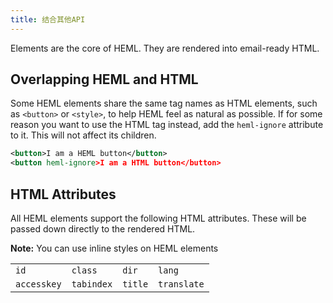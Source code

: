 ```yaml
---
title: 结合其他API
---
```


Elements are the core of HEML. They are rendered into email-ready HTML.

## Overlapping HEML and HTML

Some HEML elements share the same tag names as HTML elements, such as `<button>` or `<style>`, to help HEML feel as natural as possible. If for some reason you want to use the HTML tag instead, add the `heml-ignore` attribute to it. This will not affect its children.

```xml
<button>I am a HEML button</button>
<button heml-ignore>I am a HTML button</button>
```

## HTML Attributes

All HEML elements support the following HTML attributes. These will be passed down directly to the rendered HTML.

**Note:** You can use inline styles on HEML elements

| | | | |
| --- | --- | --- | --- |
| `id` | `class` | `dir` | `lang` |
| `accesskey` | `tabindex` | `title` | `translate` |
